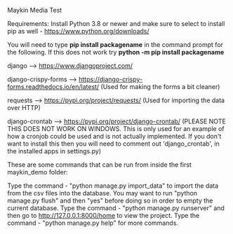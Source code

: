 Maykin Media Test

Requirements:
Install Python 3.8 or newer and make sure to select to install pip as well - https://www.python.org/downloads/

You will need to type **pip install packagename** in the command prompt for the following.
If this does not work try **python -m pip install packagename**

django --> https://www.djangoproject.com/

django-crispy-forms --> https://django-crispy-forms.readthedocs.io/en/latest/ (Used for making the forms a bit cleaner)

requests --> https://pypi.org/project/requests/ (Used for importing the data over HTTP)

django-crontab --> https://pypi.org/project/django-crontab/ (PLEASE NOTE THIS DOES NOT WORK ON WINDOWS. This is only used for an example of how a cronjob could be used and is not actually implemented. If you don't want to install this then you will need to comment out 'django_crontab', in the installed apps in settings.py)

These are some commands that can be run from inside the first maykin_demo folder:

Type the command - "python manage.py import_data" to import the data from the csv files into the database. You may want to run "python manage.py flush" and then "yes" before doing so in order to empty the current database.
Type the command - "python manage.py runserver" and then go to http://127.0.0.1:8000/home to view the project.
Type the command - "python manage.py help" for more commands.
